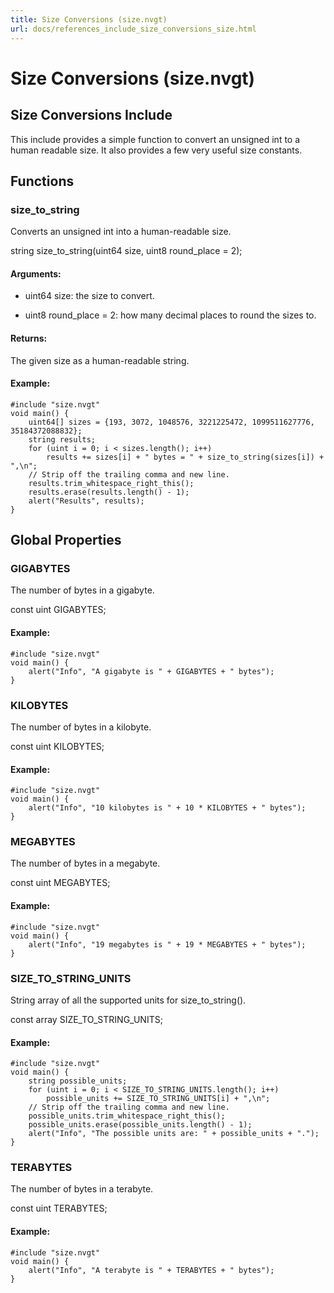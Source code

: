 ```yaml
---
title: Size Conversions (size.nvgt)
url: docs/references_include_size_conversions_size.html
---
```


<h1>Size Conversions (size.nvgt)</h1>
<h2>Size Conversions Include</h2>
<p>This include provides a simple function to convert an unsigned int to a human readable size. It also provides a few very useful size constants.</p>
<h2>Functions</h2>
<h3>size_to_string</h3>
<p>Converts an unsigned int into a human-readable size.</p>
<p>string size_to_string(uint64 size, uint8 round_place = 2);</p>
<h4>Arguments:</h4>
<ul>
<li><p>uint64 size: the size to convert.</p>
</li>
<li><p>uint8 round_place = 2: how many decimal places to round the sizes to.</p>
</li>
</ul>
<h4>Returns:</h4>
<p>The given size as a human-readable string.</p>
<h4>Example:</h4>
<pre><code class="language-NVGT">#include &quot;size.nvgt&quot;
void main() {
	uint64[] sizes = {193, 3072, 1048576, 3221225472, 1099511627776, 35184372088832};
	string results;
	for (uint i = 0; i &lt; sizes.length(); i++)
		results += sizes[i] + &quot; bytes = &quot; + size_to_string(sizes[i]) + &quot;,\n&quot;;
	// Strip off the trailing comma and new line.
	results.trim_whitespace_right_this();
	results.erase(results.length() - 1);
	alert(&quot;Results&quot;, results);
}
</code></pre>
<h2>Global Properties</h2>
<h3>GIGABYTES</h3>
<p>The number of bytes in a gigabyte.</p>
<p>const uint GIGABYTES;</p>
<h4>Example:</h4>
<pre><code class="language-NVGT">#include &quot;size.nvgt&quot;
void main() {	
	alert(&quot;Info&quot;, &quot;A gigabyte is &quot; + GIGABYTES + &quot; bytes&quot;);
}
</code></pre>
<h3>KILOBYTES</h3>
<p>The number of bytes in a kilobyte.</p>
<p>const uint KILOBYTES;</p>
<h4>Example:</h4>
<pre><code class="language-NVGT">#include &quot;size.nvgt&quot;
void main() {
	alert(&quot;Info&quot;, &quot;10 kilobytes is &quot; + 10 * KILOBYTES + &quot; bytes&quot;);
}
</code></pre>
<h3>MEGABYTES</h3>
<p>The number of bytes in a megabyte.</p>
<p>const uint MEGABYTES;</p>
<h4>Example:</h4>
<pre><code class="language-NVGT">#include &quot;size.nvgt&quot;
void main() {
	alert(&quot;Info&quot;, &quot;19 megabytes is &quot; + 19 * MEGABYTES + &quot; bytes&quot;);
}
</code></pre>
<h3>SIZE_TO_STRING_UNITS</h3>
<p>String array of all the supported units for size_to_string().</p>
<p>const array<string> SIZE_TO_STRING_UNITS;</p>
<h4>Example:</h4>
<pre><code class="language-NVGT">#include &quot;size.nvgt&quot;
void main() {
	string possible_units;
	for (uint i = 0; i &lt; SIZE_TO_STRING_UNITS.length(); i++)
		possible_units += SIZE_TO_STRING_UNITS[i] + &quot;,\n&quot;;
	// Strip off the trailing comma and new line.
	possible_units.trim_whitespace_right_this();
	possible_units.erase(possible_units.length() - 1);
	alert(&quot;Info&quot;, &quot;The possible units are: &quot; + possible_units + &quot;.&quot;);
}
</code></pre>
<h3>TERABYTES</h3>
<p>The number of bytes in a terabyte.</p>
<p>const uint TERABYTES;</p>
<h4>Example:</h4>
<pre><code class="language-NVGT">#include &quot;size.nvgt&quot;
void main() {	
	alert(&quot;Info&quot;, &quot;A terabyte is &quot; + TERABYTES + &quot; bytes&quot;);
}
</code></pre>
